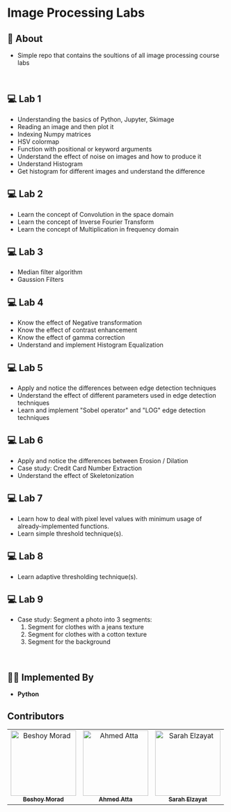 # Image Processing Labs

## 📙 About

- Simple repo that contains the soultions of all image processing course labs

<br>

## 💻 Lab 1

- Understanding the basics of Python, Jupyter, Skimage
- Reading an image and then plot it
- Indexing Numpy matrices
- HSV colormap
- Function with positional or keyword arguments
- Understand the effect of noise on images and how to produce it
- Understand Histogram
- Get histogram for different images and understand the difference

## 💻 Lab 2

- Learn the concept of Convolution in the space domain
- Learn the concept of Inverse Fourier Transform
- Learn the concept of Multiplication in frequency domain

## 💻 Lab 3

- Median filter algorithm
- Gaussion Filters

## 💻 Lab 4

- Know the effect of Negative transformation
- Know the effect of contrast enhancement
- Know the effect of gamma correction
- Understand and implement Histogram Equalization

## 💻 Lab 5

- Apply and notice the differences between edge detection techniques
- Understand the effect of different parameters used in edge detection techniques
- Learn and implement "Sobel operator" and "LOG" edge detection techniques

## 💻 Lab 6

- Apply and notice the differences between Erosion / Dilation
- Case study: Credit Card Number Extraction
- Understand the effect of Skeletonization

## 💻 Lab 7

- Learn how to deal with pixel level values with minimum usage of already-implemented functions.
- Learn simple threshold technique(s).

## 💻 Lab 8

- Learn adaptive thresholding technique(s).

## 💻 Lab 9

- Case study: Segment a photo into 3 segments: 
	1. Segment for clothes with a jeans texture
	2. Segment for clothes with a cotton texture
	3. Segment for the background

<br>

## 👨‍💻 Implemented By

- **Python**

## Contributors

<table>
  <tr>
	  <td align="center">
    <a href="https://github.com/BeshoyMorad" target="_black">
    <img src="https://avatars.githubusercontent.com/u/82404564?v=4" width="150px;" alt="Beshoy Morad"/>
    <br />
    <sub><b>Beshoy Morad</b></sub></a>
    </td>
    <td align="center">
    <a href="https://github.com/Ahmed-ata112" target="_black">
    <img src="https://avatars.githubusercontent.com/u/72627749?v=4" width="150px;" alt="Ahmed Atta"/>
    <br />
    <sub><b>Ahmed Atta</b></sub></a>
    </td>
    <td align="center">
    <a href="https://github.com/SarahElzayat" target="_black">
    <img src="https://avatars.githubusercontent.com/u/76779284?v=4" width="150px;" alt="Sarah Elzayat"/>
    <br />
    <sub><b>Sarah Elzayat</b></sub></a>
    </td>
  </tr>
 </table>
